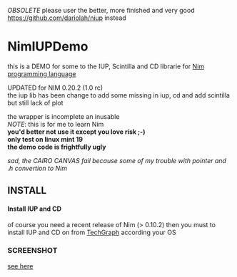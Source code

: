 *OBSOLETE* please user the better, more finished and very good  https://github.com/dariolah/niup instead 


# NimIUPDemo
this is a DEMO for some to the IUP, Scintilla and CD librarie for [Nim programming language](http://nim-lang.org)  

UPDATED for NIM 0.20.2 (1.0 rc)    
the iup lib has been change to add some missing in iup, cd and add scintilla     
but still lack of plot     


the wrapper is incomplete an inusable     
*NOTE*: 
        this is for me to learn Nim     
        **you'd better not use it except you love risk ;-)**     
        **only test on linux mint 19**      
        **the demo code is frightfully ugly**    


*sad, the CAIRO CANVAS fail because some of my trouble with pointer and .h convertion to Nim*   


## INSTALL
#### Install IUP and CD
of course you need a recent release of Nim (> 0.10.2)
then you must to install IUP and CD on from [TechGraph]() according your OS    

### SCREENSHOT
[see here](https://github.com/nodrygo/NimIUPDemo/tree/master/screenshot/niumiupdemo.png)
		




